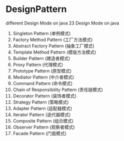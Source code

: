# DesignPattern
different Design Mode on java
23 Design Mode on java 

1. Singleton Pattern  (单例模式)
2. Factory Method Pattern (工厂方法模式)
3. Abstract Factory Pattern (抽象工厂模式)
4. Template Method Pattern (模版方法模式)
5. Builder Pattern (建造者模式)
6. Proxy Pattern (代理模式)
7. Prototype Pattern (原型模式)
8. Mediator Pattern (中介者模式)
9. Command Pattern (命令模式)
10. Chain of Responsibility Pattern (责任链模式)
11. Decorator Pattern (装饰者模式)
12. Strategy Pattern (策略模式)
13. Adapter Pattern (适配器模式)
14. Iterator Pattern (迭代器模式)
15. Composite Pattern (组合模式)
16. Observer Pattern (观察者模式)
17. Facade Pattern (门面模式)